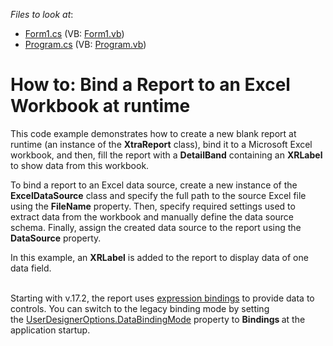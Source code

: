 <!-- default file list -->
*Files to look at*:

* [Form1.cs](./CS/BindingReportToExcelWorkbook/Form1.cs) (VB: [Form1.vb](./VB/BindingReportToExcelWorkbook/Form1.vb))
* [Program.cs](./CS/BindingReportToExcelWorkbook/Program.cs) (VB: [Program.vb](./VB/BindingReportToExcelWorkbook/Program.vb))
<!-- default file list end -->
# How to: Bind a Report to an Excel Workbook at runtime


<p>This code example demonstrates how to create a new blank report at runtime (an instance of the <strong>XtraReport</strong> class), bind it to a Microsoft Excel workbook, and then, fill the report with a <strong>DetailBand</strong> containing an <strong>XRLabel</strong> to show data from this workbook.</p>
<p>To bind a report to an Excel data source, create a new instance of the <strong>ExcelDataSource</strong> class and specify the full path to the source Excel file using the <strong>FileName</strong> property. Then, specify required settings used to extract data from the workbook and manually define the data source schema. Finally, assign the created data source to the report using the <strong>DataSource</strong> property.</p>
<p>In this example, an <strong>XRLabel</strong> is added to the report to display data of one data field.<br><br></p>
<p>Starting with v.17.2, the report uses <a href="https://documentation.devexpress.com/XtraReports/119236/Creating-Reports-in-Visual-Studio/Detailed-Guide-to-DevExpress-Reporting/Providing-Data-to-Reports/Data-Binding-Overview/Data-Binding-Modes">expression bindings</a> to provide data to controls. You can switch to the legacy binding mode by setting the <a href="https://documentation.devexpress.com/XtraReports/DevExpress.XtraReports.Configuration.UserDesignerOptions.DataBindingMode.property">UserDesignerOptions.DataBindingMode</a> property to <strong>Bindings </strong>at the application startup.</p>

<br/>


